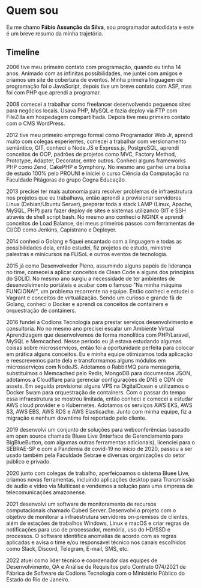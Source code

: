# Quem sou
Eu me chamo **Fábio Assunção da Silva**, sou programador autodidata e este é um breve resumo da minha trajetória.

## Timeline

2006 tive meu primeiro contato com programação, quando eu tinha 14 anos. Animado com as infinitas possibilidades, me juntei com amigos e criamos um site de cobertura de eventos. Minha primeira linguagem de programação foi o JavaScript, depois tive um breve contato com ASP, mas foi com PHP que aprendi a programar.

2008 comecei a trabalhar como freelancer desenvolvendo pequenos sites para negócios locais. Usava PHP, MySQL e fazia deploy via FTP com FileZilla em hospedagem compartilhada. Depois tive meu primeiro contato com o CMS WordPress.

2012 tive meu primeiro emprego formal como Programador Web Jr, aprendi muito com colegas experientes, comecei a trabalhar com versionamento semântico, GIT, conheci o Node.JS e Express.js, PostgreSQL, aprendi conceitos de OOP, padrões de projetos como MVC, Factory Method, Prototype, Adapter, Decorator, entre outros. Conheci alguns frameworks PHP como Zend, CakePHP e Symphony. No mesmo ano ganhei uma bolsa de estudo 100% pelo PROUNI e iniciei o curso Ciência da Computação na Faculdade Pitágoras do grupo Cogna Educação.

2013 precisei ter mais autonomia para resolver problemas de infraestrutura nos projetos que eu trabalhava, então aprendi a provisionar servidores Linux (Debian/Ubuntu Server), preparar toda a stack LAMP (Linux, Apache, MySQL, PHP) para fazer deploy de sites e sistemas utilizando GIT e SSH através de shell script bash. No mesmo ano conheci o NGINX e aprendi conceitos de Load Balance, dei meus primeiros passos com ferramentas de CI/CD como Jenkins, Capistrano e Deployer.

2014 conheci o Golang e fiquei encantado com a linguagem e todas as possibilidades dela, então estudei, fiz projetos de estudo, ministrei palestras e minicursos na FLISoL e outros eventos de tecnologia.

2015 já como Desenvolvedor Pleno, assumindo alguns papéis de liderança no time, comecei a aplicar conceitos de Clean Code e alguns dos princípios do SOLID. No mesmo ano surgiu a necessidade de ter ambientes de desenvolvimento portáteis e acabar com o famoso "Na minha máquina FUNCIONA!", um problema recorrente na equipe. Então conheci e estudei o Vagrant e conceitos de virtualização. Sendo um curioso e grande fã de Golang, conheci o Docker e aprendi os conceitos de containers e orquestração de containers.

2016 fundei a Codions Tecnologia para prestar serviços desenvolvimento e consultoria. No no mesmo ano precisei escalar um Ambiente Virtual Aprendizagem que desenvolvemos de forma monolítica com PHP/Laravel, MySQL e Memcached. Nesse período eu já estava estudando algumas coisas sobre microsserviços, então foi a oportunidade perfeita para colocar em prática alguns conceitos. Eu e minha equipe otimizamos toda aplicação e reescrevemos parte dela e transformamos alguns módulos em microsserviços com NodeJS. Adotamos o RabbitMQ para mensageria, substituímos o Memcached pelo Redis, MongoDB para documentos JSON, adotamos a Cloudflare para gerenciar configurações de DNS e CDN de assets. Em seguida provisionei alguns VPS na DigitalOcean e utilizamos o Docker Swam para orquestração de containers. Com o passar do tempo essa infraestrutura se mostrou limitada, então conheci e comecei a estudar AWS cloud provider e o Kubernetes. Adotamos os serviços AWS EKS, AWS S3, AWS EBS, AWS RDS e AWS Elasticache. Junto com minha equipe, fiz a migração e nenhum downtime foi reportado pelo cliente.

2019 desenvolvi um conjunto de soluções para webconferências baseado em open source chamada Bluee Live (Interface de Gerenciamento para BigBlueButton, com algumas outras ferramentas adicionais), licenciei para o SEBRAE-SP e com a Pandemia de covid-19 no início de 2020, passou a ser usado também pela Faculdade Sebrae e diversas organizações do setor público e privado.

2020 junto com colegas de trabalho, aperfeiçoamos o sistema Bluee Live, criamos novas ferramentas, incluindo aplicações desktop para Transmissão de áudio e vídeo via Multicast e vendemos a solução para uma empresa de telecomunicações amazonense.

2021 desenvolvi um software de monitoramento de recursos computacionais chamado Cubed Server. Desenvolvi o projeto com o objetivo de monitorar a infraestrutura servidores on-premises de clientes, além de estações de trabalhos Windows, Linux e macOS e criar regras de notificações para uso de processador, memória, uso do HD/SSD e processos. O software identifica anomalias de acordo com as regras aplicadas e avisa o time e/ou responsável técnico nos canais escolhidos como Slack, Discord, Telegram, E-mail, SMS, etc.

2022 atuei como líder técnico e coordenador das equipes de Desenvolvimento, QA e Análise de Requisitos pelo Contrato 074/2021 de Fábrica de Software da Codions Tecnologia com o Ministério Público do Estado do Rio de Janeiro.
